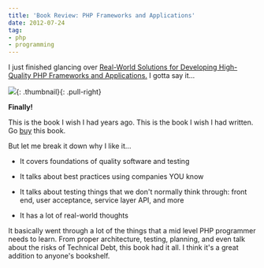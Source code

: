 ```yaml
---
title: 'Book Review: PHP Frameworks and Applications'
date: 2012-07-24
tag:
- php
- programming
---
```

I just finished glancing over [Real-World Solutions for Developing High-Quality PHP Frameworks and Applications.](http://www.amazon.com/gp/product/0470872497/ref=as_li_ss_tl?ie=UTF8&camp=1789&creative=390957&creativeASIN=0470872497&linkCode=as2&tag=aarsar-20)  I gotta say it...

<!--more-->

![](http://ecx.images-amazon.com/images/I/51-b3XXNMAL._SL110_.jpg){: .thumbnail}{: .pull-right}

**Finally!**

This is the book I wish I had years ago.  This is the book I wish I had written.  Go [buy](http://www.amazon.com/gp/product/0470872497/ref=as_li_ss_tl?ie=UTF8&camp=1789&creative=390957&creativeASIN=0470872497&linkCode=as2&tag=aarsar-20) this book.

But let me break it down why I like it...

  * It covers foundations of quality software and testing

  * It talks about best practices using companies YOU know

  * It talks about testing things that we don't normally think through: front end, user acceptance, service layer API, and more

  * It has a lot of real-world thoughts

It basically went through a lot of the things that a mid level PHP programmer needs to learn.  From proper architecture, testing, planning, and even talk about the risks of Technical Debt, this book had it all.  I think it's a great addition to anyone's bookshelf.

